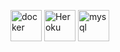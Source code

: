 <img src="https://www.docker.com/sites/default/files/d8/2019-07/vertical-logo-monochromatic.png" alt="docker"
	title="docker" width="50" height="50" />
<img src="https://cdn.worldvectorlogo.com/logos/heroku.svg" alt="Heroku"
	title="heroku" width="50" height="50" />
<img src="https://download.logo.wine/logo/MySQL/MySQL-Logo.wine.png" alt="mysql"
	title="mysql" width="50" height="50" />
    